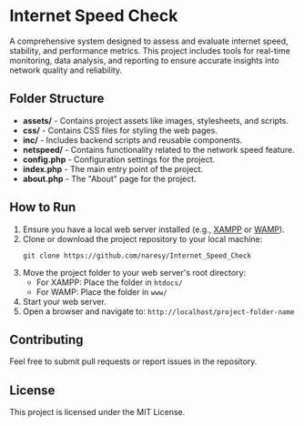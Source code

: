 <h1>Internet Speed Check</h1>
<p>A comprehensive system designed to assess and evaluate internet speed, stability, and performance metrics. This project includes tools for real-time monitoring, data analysis, and reporting to ensure accurate insights into network quality and reliability.</p>

<h2>Folder Structure</h2>
<ul>
        <li><strong>assets/</strong> - Contains project assets like images, stylesheets, and scripts.</li>
        <li><strong>css/</strong> - Contains CSS files for styling the web pages.</li>
        <li><strong>inc/</strong> - Includes backend scripts and reusable components.</li>
        <li><strong>netspeed/</strong> - Contains functionality related to the network speed feature.</li>
        <li><strong>config.php</strong> - Configuration settings for the project.</li>
        <li><strong>index.php</strong> - The main entry point of the project.</li>
        <li><strong>about.php</strong> - The "About" page for the project.</li>
</ul>

<h2>How to Run</h2>
<ol>
        <li>Ensure you have a local web server installed (e.g., <a href="https://www.apachefriends.org/index.html">XAMPP</a> or <a href="https://www.wampserver.com/">WAMP</a>).</li>
        <li>Clone or download the project repository to your local machine:</li>
        <pre><code>git clone https://github.com/naresy/Internet_Speed_Check</code></pre>
        <li>Move the project folder to your web server's root directory:
            <ul>
                <li>For XAMPP: Place the folder in <code>htdocs/</code></li>
                <li>For WAMP: Place the folder in <code>www/</code></li>
            </ul>
        </li>
        <li>Start your web server.</li>
        <li>Open a browser and navigate to: <code>http://localhost/project-folder-name</code></li>
</ol>

<h2>Contributing</h2>
<p>Feel free to submit pull requests or report issues in the repository.</p>

<h2>License</h2>
<p>This project is licensed under the MIT License.</p>
